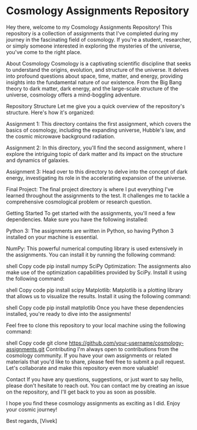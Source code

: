 # Cosmology Assignments Repository
Hey there, welcome to my Cosmology Assignments Repository! This repository is a collection of assignments that I've completed during my journey in the fascinating field of cosmology. If you're a student, researcher, or simply someone interested in exploring the mysteries of the universe, you've come to the right place.

About Cosmology
Cosmology is a captivating scientific discipline that seeks to understand the origins, evolution, and structure of the universe. It delves into profound questions about space, time, matter, and energy, providing insights into the fundamental nature of our existence. From the Big Bang theory to dark matter, dark energy, and the large-scale structure of the universe, cosmology offers a mind-boggling adventure.

Repository Structure
Let me give you a quick overview of the repository's structure. Here's how it's organized:

Assignment 1: This directory contains the first assignment, which covers the basics of cosmology, including the expanding universe, Hubble's law, and the cosmic microwave background radiation.

Assignment 2: In this directory, you'll find the second assignment, where I explore the intriguing topic of dark matter and its impact on the structure and dynamics of galaxies.

Assignment 3: Head over to this directory to delve into the concept of dark energy, investigating its role in the accelerating expansion of the universe.

Final Project: The final project directory is where I put everything I've learned throughout the assignments to the test. It challenges me to tackle a comprehensive cosmological problem or research question.

Getting Started
To get started with the assignments, you'll need a few dependencies. Make sure you have the following installed:

Python 3: The assignments are written in Python, so having Python 3 installed on your machine is essential.

NumPy: This powerful numerical computing library is used extensively in the assignments. You can install it by running the following command:

shell
Copy code
pip install numpy
SciPy Optimization: The assignments also make use of the optimization capabilities provided by SciPy. Install it using the following command:

shell
Copy code
pip install scipy
Matplotlib: Matplotlib is a plotting library that allows us to visualize the results. Install it using the following command:

shell
Copy code
pip install matplotlib
Once you have these dependencies installed, you're ready to dive into the assignments!

Feel free to clone this repository to your local machine using the following command:

shell
Copy code
git clone https://github.com/your-username/cosmology-assignments.git
Contributing
I'm always open to contributions from the cosmology community. If you have your own assignments or related materials that you'd like to share, please feel free to submit a pull request. Let's collaborate and make this repository even more valuable!

Contact
If you have any questions, suggestions, or just want to say hello, please don't hesitate to reach out. You can contact me by creating an issue on the repository, and I'll get back to you as soon as possible.

I hope you find these cosmology assignments as exciting as I did. Enjoy your cosmic journey!

Best regards,
[Vivek]
